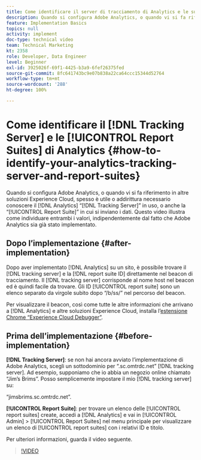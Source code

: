 ```yaml
---
title: Come identificare il server di tracciamento di Analytics e le suite di rapporti
description: Quando si configura Adobe Analytics, o quando vi si fa riferimento in altre soluzioni Experience Cloud, spesso è utile o addirittura necessario conoscere il “server di tracciamento” di Analytics in uso, o anche la “suite di rapporti” in cui si inviano i dati. Questo video illustra come individuare entrambi i valori, indipendentemente dal fatto che Adobe Analytics sia già stato implementato.
feature: Implementation Basics
topics: null
activity: implement
doc-type: technical video
team: Technical Marketing
kt: 2358
role: Developer, Data Engineer
level: Beginner
exl-id: 3925026f-69f1-4425-b3a9-6fef26375fed
source-git-commit: 8fc641743bc9e07b838a22ca64ccc15344d52764
workflow-type: tm+mt
source-wordcount: '288'
ht-degree: 100%

---
```


# Come identificare il [!DNL Tracking Server] e le [!UICONTROL Report Suites] di Analytics {#how-to-identify-your-analytics-tracking-server-and-report-suites}

Quando si configura Adobe Analytics, o quando vi si fa riferimento in altre soluzioni Experience Cloud, spesso è utile o addirittura necessario conoscere il [!DNL Analytics] “[!DNL Tracking Server]” in uso, o anche la “[!UICONTROL Report Suite]” in cui si inviano i dati. Questo video illustra come individuare entrambi i valori, indipendentemente dal fatto che Adobe Analytics sia già stato implementato.

## Dopo l’implementazione {#after-implementation}

Dopo aver implementato [!DNL Analytics] su un sito, è possibile trovare il [!DNL tracking server] e la [!DNL report suite ID] direttamente nel beacon di tracciamento. Il [!DNL tracking server] corrisponde al nome host nel beacon ed è quindi facile da trovare. Gli ID [!UICONTROL report suite] sono un elenco separato da virgole subito dopo “/b/ss/” nel percorso del beacon.

Per visualizzare il beacon, così come tutte le altre informazioni che arrivano a [!DNL Analytics] e altre soluzioni Experience Cloud, installa l’[estensione Chrome “Experience Cloud Debugger”](https://chrome.google.com/webstore/detail/adobe-experience-cloud-de/ocdmogmohccmeicdhlhhgepeaijenapj?hl=it).

## Prima dell’implementazione {#before-implementation}

**[!DNL Tracking Server]**: se non hai ancora avviato l’implementazione di Adobe Analytics, scegli un sottodominio per “.sc.omtrdc.net” [!DNL tracking server]. Ad esempio, supponiamo che io abbia un negozio online chiamato “Jim’s Brims”. Posso semplicemente impostare il mio [!DNL tracking server] su:

“jimsbrims.sc.omtrdc.net”.

**[!UICONTROL Report Suite]**: per trovare un elenco delle [!UICONTROL report suites] create, accedi a [!DNL Analytics] e vai in [!UICONTROL Admin] > [!UICONTROL Report Suites] nel menu principale per visualizzare un elenco di [!UICONTROL report suites] con i relativi ID e titolo.

Per ulteriori informazioni, guarda il video seguente.

>[!VIDEO](https://video.tv.adobe.com/v/26061/?quality=12&learn=on)
